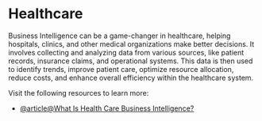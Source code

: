 # Healthcare

Business Intelligence can be a game-changer in healthcare, helping hospitals, clinics, and other medical organizations make better decisions. It involves collecting and analyzing data from various sources, like patient records, insurance claims, and operational systems. This data is then used to identify trends, improve patient care, optimize resource allocation, reduce costs, and enhance overall efficiency within the healthcare system.

Visit the following resources to learn more:

- [@article@What Is Health Care Business Intelligence?](https://www.coursera.org/articles/healthcare-business-intelligence)